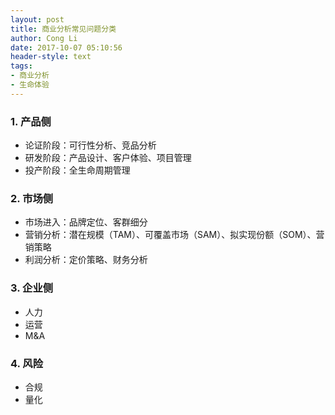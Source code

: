 ```yaml
---
layout: post
title: 商业分析常见问题分类
author: Cong Li 
date: 2017-10-07 05:10:56
header-style: text
tags:
- 商业分析
- 生命体验
---
```

### 1. 产品侧

  * 论证阶段：可行性分析、竞品分析
  * 研发阶段：产品设计、客户体验、项目管理
  * 投产阶段：全生命周期管理

### 2. 市场侧

  * 市场进入：品牌定位、客群细分
  * 营销分析：潜在规模（TAM）、可覆盖市场（SAM）、拟实现份额（SOM）、营销策略
  * 利润分析：定价策略、财务分析

### 3. 企业侧

  * 人力
  * 运营
  * M&A

### 4. 风险

  * 合规
  * 量化